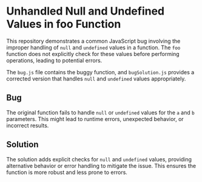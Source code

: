 # Unhandled Null and Undefined Values in foo Function

This repository demonstrates a common JavaScript bug involving the improper handling of `null` and `undefined` values in a function. The `foo` function does not explicitly check for these values before performing operations, leading to potential errors.

The `bug.js` file contains the buggy function, and `bugSolution.js` provides a corrected version that handles `null` and `undefined` values appropriately.

## Bug

The original function fails to handle `null` or `undefined` values for the `a` and `b` parameters. This might lead to runtime errors, unexpected behavior, or incorrect results.

## Solution

The solution adds explicit checks for `null` and `undefined` values, providing alternative behavior or error handling to mitigate the issue. This ensures the function is more robust and less prone to errors.